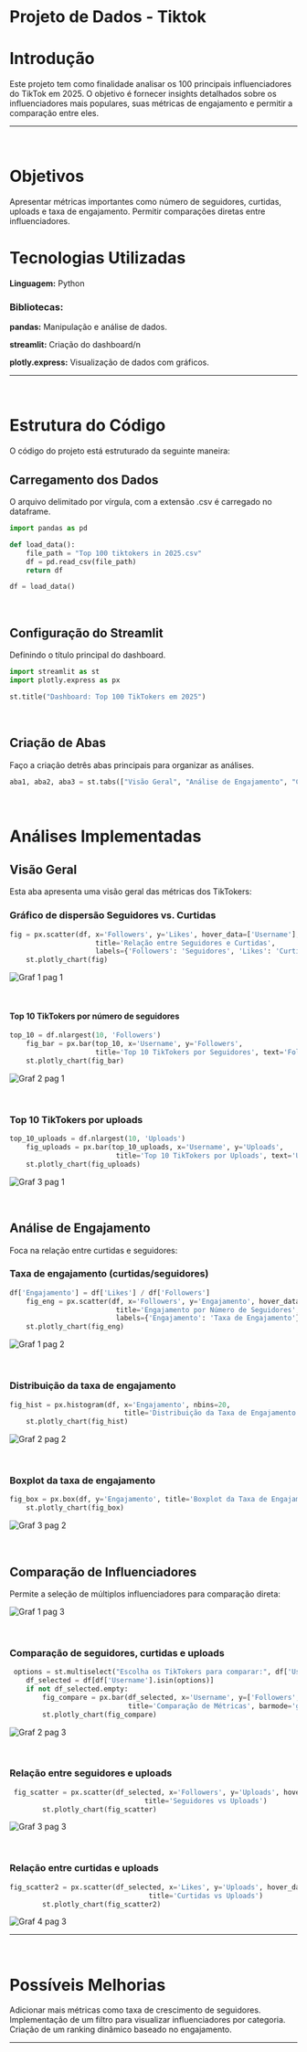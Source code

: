 <h1>Projeto de Dados - Tiktok</h1>


<h1>Introdução</h1>
Este projeto tem como finalidade analisar os 100 principais influenciadores do TikTok em 2025. O objetivo é fornecer insights detalhados sobre os influenciadores mais populares, suas métricas de engajamento e permitir a comparação entre eles.

<hr>
<br>

<h1>Objetivos</h1>
Apresentar métricas importantes como número de seguidores, curtidas, uploads e taxa de engajamento.
Permitir comparações diretas entre influenciadores.

<h1>Tecnologias Utilizadas</h1>
<b>Linguagem:</b> Python

<h3><b>Bibliotecas:</b></h3>
<b>pandas:</b> Manipulação e análise de dados.

<b>streamlit:</b> Criação do dashboard/n

<b>plotly.express:</b> Visualização de dados com gráficos.

<hr>
<br>

<h1>Estrutura do Código</h1>
O código do projeto está estruturado da seguinte maneira:

<h2><b>Carregamento dos Dados</b></h2>
O arquivo delimitado por vírgula, com a extensão .csv é carregado no dataframe.

```python
import pandas as pd

def load_data():
    file_path = "Top 100 tiktokers in 2025.csv"
    df = pd.read_csv(file_path)
    return df

df = load_data()
```

<br>

<h2><b>Configuração do Streamlit</b></h2>
Definindo o título principal do dashboard.

```python
import streamlit as st
import plotly.express as px

st.title("Dashboard: Top 100 TikTokers em 2025")
```

<br>

<h2><b>Criação de Abas</b></h2>
Faço a criação detrês abas principais para organizar as análises.

```python
aba1, aba2, aba3 = st.tabs(["Visão Geral", "Análise de Engajamento", "Comparação de Influenciadores"])
```

<br>

<h1>Análises Implementadas</h1>

<h2><b>Visão Geral</b></h2>
Esta aba apresenta uma visão geral das métricas dos TikTokers:

<h3><b>Gráfico de dispersão Seguidores vs. Curtidas</b></h3>

```python
fig = px.scatter(df, x='Followers', y='Likes', hover_data=['Username'],
                     title='Relação entre Seguidores e Curtidas',
                     labels={'Followers': 'Seguidores', 'Likes': 'Curtidas'})
    st.plotly_chart(fig)
```
![Graf 1 pag 1](https://github.com/user-attachments/assets/0cc208a5-e9aa-48c3-b0fb-38e4b9bc2fdb)

<br>

<h4><b>Top 10 TikTokers por número de seguidores</h4></b>

```python
top_10 = df.nlargest(10, 'Followers')
    fig_bar = px.bar(top_10, x='Username', y='Followers',
                     title='Top 10 TikTokers por Seguidores', text='Followers')
    st.plotly_chart(fig_bar)
```
![Graf 2 pag 1](https://github.com/user-attachments/assets/4cab6e6b-b77f-4e6f-a8c0-3df190fbf29a)

<br>

<h3><b>Top 10 TikTokers por uploads</b></h3>

```python
top_10_uploads = df.nlargest(10, 'Uploads')
    fig_uploads = px.bar(top_10_uploads, x='Username', y='Uploads',
                          title='Top 10 TikTokers por Uploads', text='Uploads')
    st.plotly_chart(fig_uploads)
```
![Graf 3 pag 1](https://github.com/user-attachments/assets/449771a0-d84e-407c-87c1-9690577485eb)

<br>

<h2><b>Análise de Engajamento</b></h2>
Foca na relação entre curtidas e seguidores:

<h3><b>Taxa de engajamento (curtidas/seguidores)</b></h3>

```python
df['Engajamento'] = df['Likes'] / df['Followers']
    fig_eng = px.scatter(df, x='Followers', y='Engajamento', hover_data=['Username'],
                          title='Engajamento por Número de Seguidores',
                          labels={'Engajamento': 'Taxa de Engajamento'})
    st.plotly_chart(fig_eng)
```
![Graf 1 pag 2](https://github.com/user-attachments/assets/dcef0d09-1d18-40e8-8cb6-f6a66bf30138)

<br>

<h3><b>Distribuição da taxa de engajamento</b></h3>

```python
fig_hist = px.histogram(df, x='Engajamento', nbins=20,
                            title='Distribuição da Taxa de Engajamento')
    st.plotly_chart(fig_hist)
```
![Graf 2 pag 2](https://github.com/user-attachments/assets/60c8b05a-e35c-42b4-9ac8-904db1704b94)

<br>

<h3><b>Boxplot da taxa de engajamento</b></h3>

```python
fig_box = px.box(df, y='Engajamento', title='Boxplot da Taxa de Engajamento')
    st.plotly_chart(fig_box)
```
![Graf 3 pag 2](https://github.com/user-attachments/assets/8cd5f136-2749-405f-8631-405c16a083b1)

<br>

<h2><b>Comparação de Influenciadores</b></h2>
Permite a seleção de múltiplos influenciadores para comparação direta:

![Graf 1 pag 3](https://github.com/user-attachments/assets/4dca6e05-fca9-476d-97fd-494c7b9d02c3)

<br>

<h3><b>Comparação de seguidores, curtidas e uploads</b></h3>

```python
 options = st.multiselect("Escolha os TikTokers para comparar:", df['Username'])
    df_selected = df[df['Username'].isin(options)]
    if not df_selected.empty:
        fig_compare = px.bar(df_selected, x='Username', y=['Followers', 'Likes', 'Uploads'],
                             title='Comparação de Métricas', barmode='group')
        st.plotly_chart(fig_compare)
```
![Graf 2 pag 3](https://github.com/user-attachments/assets/1d5741cb-e369-4e47-8457-079eeb01d992)

<br>

<h3><b>Relação entre seguidores e uploads</b></h3>

```python
 fig_scatter = px.scatter(df_selected, x='Followers', y='Uploads', hover_data=['Username'],
                                 title='Seguidores vs Uploads')
        st.plotly_chart(fig_scatter)
```
![Graf 3 pag 3](https://github.com/user-attachments/assets/fb851a81-ddeb-4960-b43f-909c8741da48)

<br>

<h3><b>Relação entre curtidas e uploads</b></h3>

```python
fig_scatter2 = px.scatter(df_selected, x='Likes', y='Uploads', hover_data=['Username'],
                                  title='Curtidas vs Uploads')
        st.plotly_chart(fig_scatter2)

```
![Graf 4 pag 3](https://github.com/user-attachments/assets/0c838be4-5079-4a99-ba78-ece16bf47bb3)


<hr>
<br>

<h1>Possíveis Melhorias</h1>

Adicionar mais métricas como taxa de crescimento de seguidores.
Implementação de um filtro para visualizar influenciadores por categoria.
Criação de um ranking dinâmico baseado no engajamento.

<hr>
